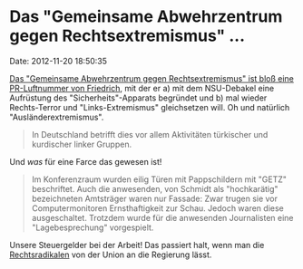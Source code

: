 Das \"Gemeinsame Abwehrzentrum gegen Rechtsextremismus\" \...
=============================================================

Date: 2012-11-20 18:50:35

[Das \"Gemeinsame Abwehrzentrum gegen Rechtsextremismus\" ist bloß eine
PR-Luftnummer von
Friedrich](http://www.heise.de/tp/artikel/38/38029/1.html), mit der er
a) mit dem NSU-Debakel eine Aufrüstung des \"Sicherheits\"-Apparats
begründet und b) mal wieder Rechts-Terror und \"Links-Extremismus\"
gleichsetzen will. Oh und natürlich \"Ausländerextremismus\".

> In Deutschland betrifft dies vor allem Aktivitäten türkischer und
> kurdischer linker Gruppen.

Und *was* für eine Farce das gewesen ist!

> Im Konferenzraum wurden eilig Türen mit Pappschildern mit \"GETZ\"
> beschriftet. Auch die anwesenden, von Schmidt als \"hochkarätig\"
> bezeichneten Amtsträger waren nur Fassade: Zwar trugen sie vor
> Computermonitoren Ernsthaftigkeit zur Schau. Jedoch waren diese
> ausgeschaltet. Trotzdem wurde für die anwesenden Journalisten eine
> \"Lagebesprechung\" vorgespielt.

Unsere Steuergelder bei der Arbeit! Das passiert halt, wenn man die
[Rechtsradikalen](http://polit-bash.org/?395) von der Union an die
Regierung lässt.
